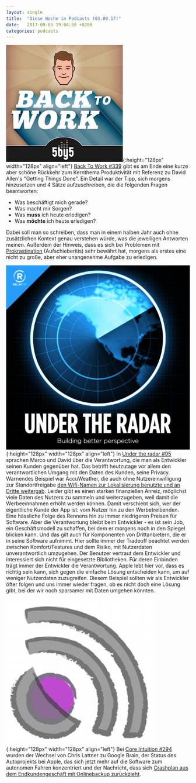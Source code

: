 ```yaml
---
layout: single
title:  "Diese Woche in Podcasts (03.09.17)"
date:   2017-09-03 19:04:58 +0200
categories: podcasts
---
```


![B2W](/assets/images/b2w_quarter.jpg){:height="128px" width="128px" align="left"} [Back To Work #339](https://5by5.tv/b2w/339) gibt es am Ende eine kurze aber schöne Rückkehr zum Kernthema Produktivität mit Referenz zu David Allen's "Getting Things Done". Ein Detail war der Tipp, sich morgens hinzusetzen und 4 Sätze aufzuschreiben, die die folgenden Fragen beantworten:
- Was beschäftigt mich gerade?
- Was macht mir Sorgen?
- Was **muss** ich heute erledigen?
- Was **möchte** ich heute erledigen?

Dabei soll man so schreiben, dass man in einem halben Jahr auch ohne zusätzlichen Kontext genau verstehen würde, was die jeweiligen Antworten meinen. Außerdem der Hinweis, dass es sich bei Problemen mit [Prokrastination](https://de.wikipedia.org/wiki/Prokrastination) (Aufschieberitis) sehr bewährt hat, morgens als erstes eine nicht zu große, aber eher unangenehme Aufgabe zu erledigen. 

![Under The Radar](/assets/images/radar_artwork.png){:height="128px" width="128px" align="left"} In [Under the radar #95](https://www.relay.fm/radar/95) sprachen Marco und David über die Verantwortung, die man als Entwickler seinen Kunden gegenüber hat. Das betrifft heutzutage vor allem den verantwortlichen Umgang mit den Daten des Kunden, seine Privacy. Warnendes Beispiel war AccuWeather, die auch ohne Nutzereinwilligung zur Standortfreigabe [den Wifi-Namen zur Lokalisierung benutzte und an Dritte weitergab](https://www.heise.de/mac-and-i/meldung/AccuWeather-iPhone-App-uebermittelt-Standortdaten-an-Werbeanbieter-3809784.html). Leider gibt es einen starken finanziellen Anreiz, möglichst viele Daten des Nutzers zu sammeln und weiterzugeben, weil damit die Werbeeinnahmen erhöht werden können. Damit verschiebt sich, wer der eigentliche Kunde der App ist: vom Nutzer hin zu den Werbetreibenden. Eine hässliche Folge des Rennens hin zu immer niedrigeren Preisen für Software. Aber die Verantwortung bleibt beim Entwickler - es ist sein Job, ein Geschäftsmodell zu schaffen, bei dem er morgens noch in den Spiegel blicken kann. Und das gilt auch für Komponenten von Drittanbietern, die er in seine Software aufnimmt. Hier sollte immer der Tradeoff beachtet werden zwischen Komfort/Features und dem Risiko, mit Nutzerdaten unverantwortlich umzugehen. Der Benutzer vertraut dem Entwickler und interessiert sich nicht für eingesetzte Bibliotheken. Für deren Einbinden trägt immer der Entwickler die Verantwortung. 
Apple lebt hier vor, dass es richtig sein kann, sich gegen die einfache Lösung entscheiden kann, um auf weniger Nutzerdaten zuzugreifen. Diesem Beispiel sollten wir als Entwickler öfter folgen und uns immer wieder fragen, ob es nicht doch eine Lösung gibt, bei der wir noch sparsamer mit Daten umgehen könnten. 

![Core Intuition](/assets/images/coreint_400x400.png){:height="128px" width="128px" align="left"}  Bei [Core Intuition #294](https://www.coreint.org/2017/08/episode-294-i-remain-unconvinced/) wurden der Wechsel von Chris Lattner zu Google Brain, der Status des Autoprojekts bei Apple, das sich jetzt mehr auf die Software zum autonomen Fahren konzentriert und der Nachricht, dass sich [Crashplan aus dem Endkundengeschäft mit Onlinebackup zurückzieht](http://www.presseportal.de/pm/127671/3715646). 
